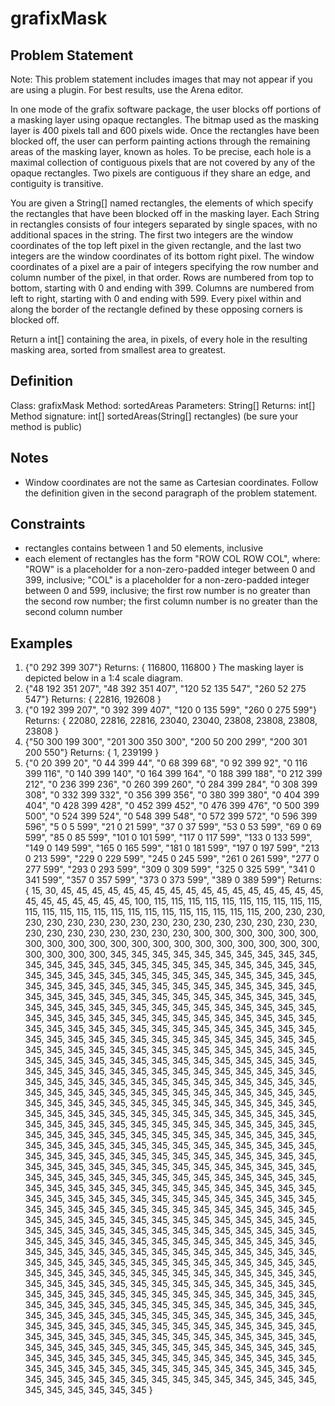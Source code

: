 # grafixMask

## Problem Statement

Note: This problem statement includes images that may not appear if you are using a plugin. For best results, use the Arena editor.

In one mode of the grafix software package, the user blocks off portions of a masking layer using opaque rectangles. The bitmap used as the masking layer is 400 pixels tall and 600 pixels wide. Once the rectangles have been blocked off, the user can perform painting actions through the remaining areas of the masking layer, known as holes. To be precise, each hole is a maximal collection of contiguous pixels that are not covered by any of the opaque rectangles. Two pixels are contiguous if they share an edge, and contiguity is transitive.

You are given a String[] named rectangles, the elements of which specify the rectangles that have been blocked off in the masking layer. Each String in rectangles consists of four integers separated by single spaces, with no additional spaces in the string. The first two integers are the window coordinates of the top left pixel in the given rectangle, and the last two integers are the window coordinates of its bottom right pixel. The window coordinates of a pixel are a pair of integers specifying the row number and column number of the pixel, in that order. Rows are numbered from top to bottom, starting with 0 and ending with 399. Columns are numbered from left to right, starting with 0 and ending with 599. Every pixel within and along the border of the rectangle defined by these opposing corners is blocked off.

Return a int[] containing the area, in pixels, of every hole in the resulting masking area, sorted from smallest area to greatest.

## Definition

Class: grafixMask
Method: sortedAreas
Parameters: String[]
Returns: int[]
Method signature: int[] sortedAreas(String[] rectangles)
(be sure your method is public)

## Notes

- Window coordinates are not the same as Cartesian coordinates. Follow the definition given in the second paragraph of the problem statement.

## Constraints

- rectangles contains between 1 and 50 elements, inclusive
- each element of rectangles has the form "ROW COL ROW COL", where: "ROW" is a placeholder for a non-zero-padded integer between 0 and 399, inclusive; "COL" is a placeholder for a non-zero-padded integer between 0 and 599, inclusive; the first row number is no greater than the second row number; the first column number is no greater than the second column number

## Examples

1. {"0 292 399 307"} Returns: { 116800,  116800 } The masking layer is depicted below in a 1:4 scale diagram.
2. {"48 192 351 207", "48 392 351 407", "120 52 135 547", "260 52 275 547"} Returns: { 22816,  192608 }
3. {"0 192 399 207", "0 392 399 407", "120 0 135 599", "260 0 275 599"} Returns: { 22080,  22816,  22816,  23040,  23040,  23808,  23808,  23808,  23808 }
4. {"50 300 199 300", "201 300 350 300", "200 50 200 299", "200 301 200 550"} Returns: { 1,  239199 }
5. {"0 20 399 20", "0 44 399 44", "0 68 399 68", "0 92 399 92", "0 116 399 116", "0 140 399 140", "0 164 399 164", "0 188 399 188", "0 212 399 212", "0 236 399 236", "0 260 399 260", "0 284 399 284", "0 308 399 308", "0 332 399 332", "0 356 399 356", "0 380 399 380", "0 404 399 404", "0 428 399 428", "0 452 399 452", "0 476 399 476", "0 500 399 500", "0 524 399 524", "0 548 399 548", "0 572 399 572", "0 596 399 596", "5 0 5 599", "21 0 21 599", "37 0 37 599", "53 0 53 599", "69 0 69 599", "85 0 85 599", "101 0 101 599", "117 0 117 599", "133 0 133 599", "149 0 149 599", "165 0 165 599", "181 0 181 599", "197 0 197 599", "213 0 213 599", "229 0 229 599", "245 0 245 599", "261 0 261 599", "277 0 277 599", "293 0 293 599", "309 0 309 599", "325 0 325 599", "341 0 341 599", "357 0 357 599", "373 0 373 599", "389 0 389 599"} Returns: { 15,  30,  45,  45,  45,  45,  45,  45,  45,  45,  45,  45,  45,  45,  45,  45,  45,  45,  45,  45,  45,  45,  45,  45,  45,  45,  100,  115,  115,  115,  115,  115,  115,  115,  115,  115,  115,  115,  115,  115,  115,  115,  115,  115,  115,  115,  115,  115,  115,  115,  115,  200,  230,  230,  230,  230,  230,  230,  230,  230,  230,  230,  230,  230,  230,  230,  230,  230,  230,  230,  230,  230,  230,  230,  230,  230,  300,  300,  300,  300,  300,  300,  300,  300,  300,  300,  300,  300,  300,  300,  300,  300,  300,  300,  300,  300,  300,  300,  300,  300,  345,  345,  345,  345,  345,  345,  345,  345,  345,  345,  345,  345,  345,  345,  345,  345,  345,  345,  345,  345,  345,  345,  345,  345,  345,  345,  345,  345,  345,  345,  345,  345,  345,  345,  345,  345,  345,  345,  345,  345,  345,  345,  345,  345,  345,  345,  345,  345,  345,  345,  345,  345,  345,  345,  345,  345,  345,  345,  345,  345,  345,  345,  345,  345,  345,  345,  345,  345,  345,  345,  345,  345,  345,  345,  345,  345,  345,  345,  345,  345,  345,  345,  345,  345,  345,  345,  345,  345,  345,  345,  345,  345,  345,  345,  345,  345,  345,  345,  345,  345,  345,  345,  345,  345,  345,  345,  345,  345,  345,  345,  345,  345,  345,  345,  345,  345,  345,  345,  345,  345,  345,  345,  345,  345,  345,  345,  345,  345,  345,  345,  345,  345,  345,  345,  345,  345,  345,  345,  345,  345,  345,  345,  345,  345,  345,  345,  345,  345,  345,  345,  345,  345,  345,  345,  345,  345,  345,  345,  345,  345,  345,  345,  345,  345,  345,  345,  345,  345,  345,  345,  345,  345,  345,  345,  345,  345,  345,  345,  345,  345,  345,  345,  345,  345,  345,  345,  345,  345,  345,  345,  345,  345,  345,  345,  345,  345,  345,  345,  345,  345,  345,  345,  345,  345,  345,  345,  345,  345,  345,  345,  345,  345,  345,  345,  345,  345,  345,  345,  345,  345,  345,  345,  345,  345,  345,  345,  345,  345,  345,  345,  345,  345,  345,  345,  345,  345,  345,  345,  345,  345,  345,  345,  345,  345,  345,  345,  345,  345,  345,  345,  345,  345,  345,  345,  345,  345,  345,  345,  345,  345,  345,  345,  345,  345,  345,  345,  345,  345,  345,  345,  345,  345,  345,  345,  345,  345,  345,  345,  345,  345,  345,  345,  345,  345,  345,  345,  345,  345,  345,  345,  345,  345,  345,  345,  345,  345,  345,  345,  345,  345,  345,  345,  345,  345,  345,  345,  345,  345,  345,  345,  345,  345,  345,  345,  345,  345,  345,  345,  345,  345,  345,  345,  345,  345,  345,  345,  345,  345,  345,  345,  345,  345,  345,  345,  345,  345,  345,  345,  345,  345,  345,  345,  345,  345,  345,  345,  345,  345,  345,  345,  345,  345,  345,  345,  345,  345,  345,  345,  345,  345,  345,  345,  345,  345,  345,  345,  345,  345,  345,  345,  345,  345,  345,  345,  345,  345,  345,  345,  345,  345,  345,  345,  345,  345,  345,  345,  345,  345,  345,  345,  345,  345,  345,  345,  345,  345,  345,  345,  345,  345,  345,  345,  345,  345,  345,  345,  345,  345,  345,  345,  345,  345,  345,  345,  345,  345,  345,  345,  345,  345,  345,  345,  345,  345,  345,  345,  345,  345,  345,  345,  345,  345,  345,  345,  345,  345,  345,  345,  345,  345,  345,  345,  345,  345,  345,  345,  345,  345,  345,  345,  345,  345,  345,  345,  345,  345,  345,  345,  345,  345,  345,  345,  345,  345,  345,  345,  345,  345,  345,  345,  345,  345,  345,  345,  345,  345,  345,  345,  345,  345,  345,  345,  345,  345,  345,  345,  345,  345,  345,  345,  345,  345,  345,  345,  345,  345,  345,  345,  345,  345,  345,  345,  345,  345,  345,  345,  345,  345,  345,  345,  345,  345,  345,  345,  345,  345,  345,  345,  345,  345,  345,  345,  345,  345,  345,  345,  345,  345,  345,  345,  345,  345,  345,  345,  345,  345,  345,  345,  345,  345,  345,  345,  345,  345,  345,  345,  345,  345,  345,  345,  345,  345,  345,  345,  345,  345,  345,  345,  345,  345,  345,  345,  345,  345,  345,  345,  345,  345,  345,  345,  345,  345,  345,  345,  345,  345 }
